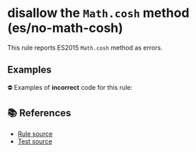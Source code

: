 # disallow the `Math.cosh` method (es/no-math-cosh)

This rule reports ES2015 `Math.cosh` method as errors.

## Examples

⛔ Examples of **incorrect** code for this rule:

<eslint-playground type="bad" code="/*eslint es/no-math-cosh: error */
const n = Math.cosh(value)
" />

## 📚 References

- [Rule source](https://github.com/mysticatea/eslint-plugin-es/blob/v3.0.1/lib/rules/no-math-cosh.js)
- [Test source](https://github.com/mysticatea/eslint-plugin-es/blob/v3.0.1/tests/lib/rules/no-math-cosh.js)
